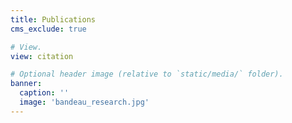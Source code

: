 ```yaml
---
title: Publications
cms_exclude: true

# View.
view: citation

# Optional header image (relative to `static/media/` folder).
banner:
  caption: ''
  image: 'bandeau_research.jpg'
---
```

